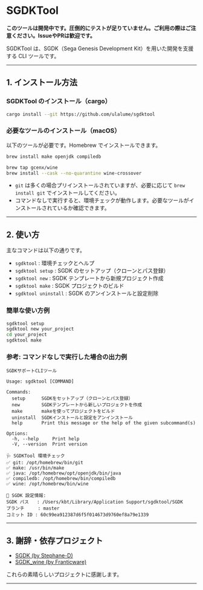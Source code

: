 # SGDKTool

**このツールは開発中です。圧倒的にテストが足りていません。ご利用の際はご注意ください。IssueやPRは歓迎です。**

SGDKTool は、SGDK（Sega Genesis Development Kit）を用いた開発を支援する CLI ツールです。

---

## 1. インストール方法

### SGDKTool のインストール（cargo）

```sh
cargo install --git https://github.com/ulalume/sgdktool
```

### 必要なツールのインストール（macOS）

以下のツールが必要です。Homebrew でインストールできます。

```sh
brew install make openjdk compiledb

brew tap gcenx/wine
brew install --cask --no-quarantine wine-crossover
```

- `git` は多くの場合プリインストールされていますが、必要に応じて `brew install git` でインストールしてください。
- コマンドなしで実行すると、環境チェックが動作します。必要なツールがインストールされているか確認できます。

---

## 2. 使い方

主なコマンドは以下の通りです。

- `sgdktool` : 環境チェックとヘルプ
- `sgdktool setup` : SGDK のセットアップ（クローンとパス登録）
- `sgdktool new` : SGDK テンプレートから新規プロジェクト作成
- `sgdktool make` : SGDK プロジェクトのビルド
- `sgdktool uninstall` : SGDK のアンインストールと設定削除

### 簡単な使い方例

```sh
sgdktool setup
sgdktool new your_project
cd your_project
sgdktool make
```

### 参考: コマンドなしで実行した場合の出力例

```
SGDKサポートCLIツール

Usage: sgdktool [COMMAND]

Commands:
  setup      SGDKをセットアップ（クローンとパス登録）
  new        SGDKテンプレートから新しいプロジェクトを作成
  make       makeを使ってプロジェクトをビルド
  uninstall  SGDKインストールと設定をアンインストール
  help       Print this message or the help of the given subcommand(s)

Options:
  -h, --help     Print help
  -V, --version  Print version

🩺 SGDKTool 環境チェック
✅ git: /opt/homebrew/bin/git
✅ make: /usr/bin/make
✅ java: /opt/homebrew/opt/openjdk/bin/java
✅ compiledb: /opt/homebrew/bin/compiledb
✅ wine: /opt/homebrew/bin/wine

📝 SGDK 設定情報:
SGDK パス   : /Users/kbt/Library/Application Support/sgdktool/SGDK
ブランチ     : master
コミット ID : 60c99ea912387d6f5f014673d9760ef8a79e1339
```

---

## 3. 謝辞・依存プロジェクト

- [SGDK (by Stephane-D)](https://github.com/Stephane-D/SGDK)
- [SGDK_wine (by Franticware)](https://github.com/Franticware/SGDK_wine)

これらの素晴らしいプロジェクトに感謝します。

---
